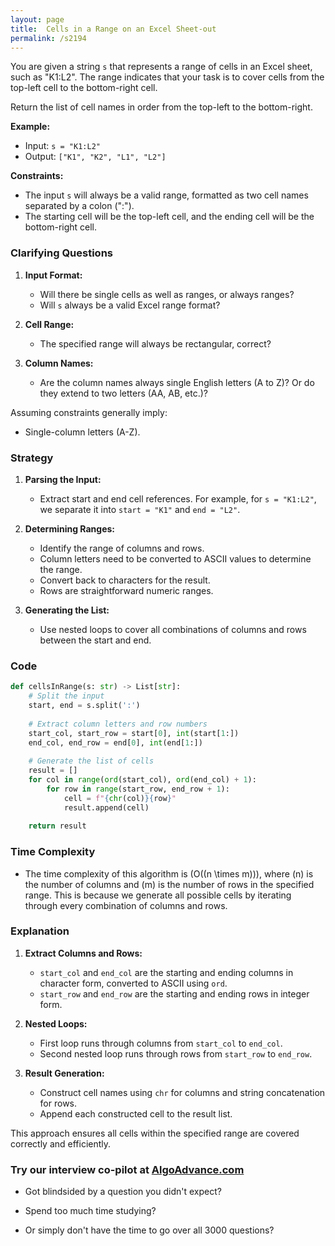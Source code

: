 ```yaml
---
layout: page
title:  Cells in a Range on an Excel Sheet-out
permalink: /s2194
---
```


You are given a string `s` that represents a range of cells in an Excel sheet, such as "K1:L2". The range indicates that your task is to cover cells from the top-left cell to the bottom-right cell.

Return the list of cell names in order from the top-left to the bottom-right.

**Example:**
- Input: `s = "K1:L2"`
- Output: `["K1", "K2", "L1", "L2"]`

**Constraints:**
- The input `s` will always be a valid range, formatted as two cell names separated by a colon (":").
- The starting cell will be the top-left cell, and the ending cell will be the bottom-right cell.

### Clarifying Questions

1. **Input Format:**
   - Will there be single cells as well as ranges, or always ranges?
   - Will `s` always be a valid Excel range format?

2. **Cell Range:**
   - The specified range will always be rectangular, correct?

3. **Column Names:**
   - Are the column names always single English letters (A to Z)? Or do they extend to two letters (AA, AB, etc.)?

Assuming constraints generally imply:
- Single-column letters (A-Z).

### Strategy

1. **Parsing the Input:**
   - Extract start and end cell references. For example, for `s = "K1:L2"`, we separate it into `start = "K1"` and `end = "L2"`.

2. **Determining Ranges:**
   - Identify the range of columns and rows.
   - Column letters need to be converted to ASCII values to determine the range.
   - Convert back to characters for the result.
   - Rows are straightforward numeric ranges.

3. **Generating the List:**
   - Use nested loops to cover all combinations of columns and rows between the start and end.

### Code

```python
def cellsInRange(s: str) -> List[str]:
    # Split the input
    start, end = s.split(':')
    
    # Extract column letters and row numbers
    start_col, start_row = start[0], int(start[1:])
    end_col, end_row = end[0], int(end[1:])
    
    # Generate the list of cells
    result = []
    for col in range(ord(start_col), ord(end_col) + 1):
        for row in range(start_row, end_row + 1):
            cell = f"{chr(col)}{row}"
            result.append(cell)
    
    return result
```

### Time Complexity

- The time complexity of this algorithm is \(O((n \times m))\), where \(n\) is the number of columns and \(m\) is the number of rows in the specified range. This is because we generate all possible cells by iterating through every combination of columns and rows.

### Explanation

1. **Extract Columns and Rows:**
   - `start_col` and `end_col` are the starting and ending columns in character form, converted to ASCII using `ord`.
   - `start_row` and `end_row` are the starting and ending rows in integer form.

2. **Nested Loops:**
   - First loop runs through columns from `start_col` to `end_col`.
   - Second nested loop runs through rows from `start_row` to `end_row`.

3. **Result Generation:**
   - Construct cell names using `chr` for columns and string concatenation for rows.
   - Append each constructed cell to the result list.

This approach ensures all cells within the specified range are covered correctly and efficiently.


### Try our interview co-pilot at [AlgoAdvance.com](https://algoAdvance.com)

- Got blindsided by a question you didn't expect?

- Spend too much time studying?

- Or simply don't have the time to go over all 3000 questions?

